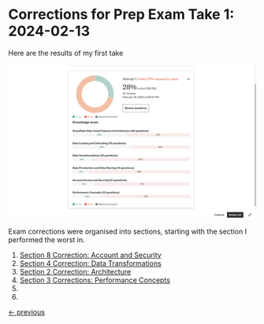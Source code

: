 # Corrections for Prep Exam Take 1: 2024-02-13

Here are the results of my first take

<img src="../../../resources/readme_images/exam_prep_take20240212_01_corrections/take01aa_overview.png">

Exam corrections were organised into sections, starting with the section I performed the worst in.

1. [Section 8 Correction: Account and Security](correction01section08.md)
1. [Section 4 Correction: Data Transformations](corrections02section04.md)
1. [Section 2 Correction: Architecture](corrections03section02)
1. [Section 3 Corrections: Performance Concepts]()
1. 
1. 


[<- previous](../README.md)

